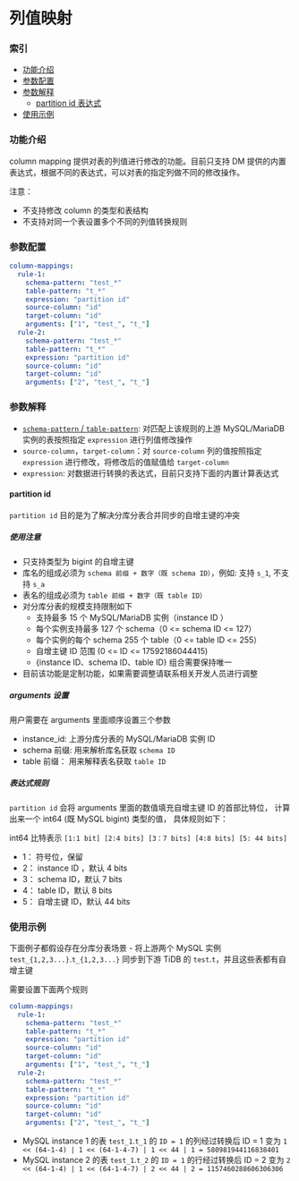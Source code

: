 列值映射
===

### 索引
- [功能介绍](#功能介绍)
- [参数配置](#参数配置)
- [参数解释](#参数解释)
  - [partition id 表达式](#partition-id)
- [使用示例](#使用示例)

### 功能介绍

column mapping 提供对表的列值进行修改的功能。目前只支持 DM 提供的内置表达式，根据不同的表达式，可以对表的指定列做不同的修改操作。

注意：
- 不支持修改 column 的类型和表结构
- 不支持对同一个表设置多个不同的列值转换规则

### 参数配置

```yaml
column-mappings:
  rule-1:
​    schema-pattern: "test_*"
​    table-pattern: "t_*"
​    expression: "partition id"
​    source-column: "id"
​    target-column: "id"
​    arguments: ["1", "test_", "t_"]
  rule-2:
​    schema-pattern: "test_*"
​    table-pattern: "t_*"
​    expression: "partition id"
​    source-column: "id"
​    target-column: "id"
​    arguments: ["2", "test_", "t_"]
```

### 参数解释

- [`schema-pattern` / `table-pattern`](./table-selector.md): 对匹配上该规则的上游 MySQL/MariaDB 实例的表按照指定 `expression` 进行列值修改操作
- `source-column`，`target-column`：对 `source-column` 列的值按照指定 `expression` 进行修改，将修改后的值赋值给 `target-column`
- `expression`: 对数据进行转换的表达式，目前只支持下面的内置计算表达式

#### partition id

`partition id` 目的是为了解决分库分表合并同步的自增主键的冲突

##### 使用注意
- 只支持类型为 bigint 的自增主键
- 库名的组成必须为 `schema 前缀 + 数字（既 schema ID）`，例如: 支持 `s_1`, 不支持 `s_a`
- 表名的组成必须为 `table 前缀 + 数字（既 table ID）`
- 对分库分表的规模支持限制如下
  - 支持最多 15 个 MySQL/MariaDB 实例（instance ID ）
  - 每个实例支持最多 127 个 schema（0 <= schema ID  <= 127）
  - 每个实例的每个 schema 255 个 table（0 <= table ID <= 255）
  - 自增主键 ID 范围 (0 <= ID <= 17592186044415)
  - {instance ID、schema ID、table ID} 组合需要保持唯一
- 目前该功能是定制功能，如果需要调整请联系相关开发人员进行调整

##### arguments 设置

用户需要在 arguments 里面顺序设置三个参数
- instance_id: 上游分库分表的 MySQL/MariaDB 实例 ID
- schema 前缀: 用来解析库名获取 `schema ID`
- table 前缀： 用来解释表名获取 `table ID`


##### 表达式规则
`partition id` 会将 arguments 里面的数值填充自增主键 ID 的首部比特位， 计算出来一个 int64 (既 MySQL bigint) 类型的值， 具体规则如下：

int64 比特表示 `[1:1 bit] [2:4 bits] [3：7 bits] [4:8 bits] [5: 44 bits]` 
- 1： 符号位，保留
- 2： instance ID ，默认 4 bits
- 3： schema ID，默认 7 bits
- 4： table ID，默认 8 bits
- 5： 自增主键 ID，默认 44 bits

### 使用示例

下面例子都假设存在分库分表场景 - 将上游两个 MySQL 实例 `test_{1,2,3...}`.`t_{1,2,3...}` 同步到下游 TiDB 的 `test`.`t`，并且这些表都有自增主键

需要设置下面两个规则
```yaml
column-mappings:
  rule-1:
​    schema-pattern: "test_*"
​    table-pattern: "t_*"
​    expression: "partition id"
​    source-column: "id"
​    target-column: "id"
​    arguments: ["1", "test_", "t_"]
  rule-2:
​    schema-pattern: "test_*"
​    table-pattern: "t_*"
​    expression: "partition id"
​    source-column: "id"
​    target-column: "id"
​    arguments: ["2", "test_", "t_"]
```

- MySQL instance 1 的表 `test_1`.`t_1` 的 `ID = 1` 的列经过转换后 ID = 1 变为 `1 << (64-1-4) | 1 << (64-1-4-7) | 1 << 44 | 1 = 580981944116838401`
- MySQL instance 2 的表 `test_1`.`t_2` 的 `ID = 1` 的行经过转换后 ID = 2 变为 `2 << (64-1-4) | 1 << (64-1-4-7) | 2 << 44 | 2 = 1157460288606306306`



